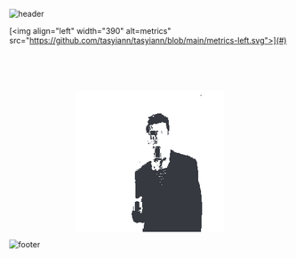 ![header](https://capsule-render.vercel.app/api?type=waving&color=gradient&customColorList=2&height=200&section=header&text=README&fontColor=FFFFFF&fontSize=50&animation=fadeIn&fontAlignY=35&desc=Who%20reads%20these%20anyways?&descSize=15&descAlignY=50)


[<img align="left" width="390" alt=metrics" src="https://github.com/tasyiann/tasyiann/blob/main/metrics-left.svg">](#)

<div align="center">
    </br>
    </br>
    </br>
    </br>
    <img align="center" alt="metrics" src="https://github.com/tasyiann/tasyiann/blob/main/rickroll-discord-background.gif">
</div>

![footer](https://capsule-render.vercel.app/api?type=waving&color=gradient&customColorList=2&height=150&section=footer&desc=I%20like%20to%20learn,%20to%20explore,%20to%20question,%20to%20create.&descSize=18&descAlignY=76)
